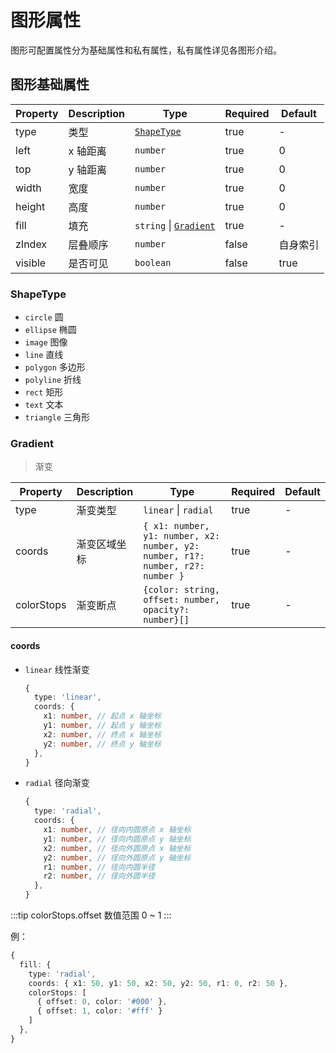 # 图形属性

图形可配置属性分为基础属性和私有属性，私有属性详见各图形介绍。

## 图形基础属性

| Property | Description | Type                                    | Required | Default  |
| -------- | ----------- | --------------------------------------- | -------- | -------- |
| type     | 类型        | [`ShapeType`](#shapetype)               | true     | -        |
| left     | x 轴距离    | `number`                                | true     | 0        |
| top      | y 轴距离    | `number`                                | true     | 0        |
| width    | 宽度        | `number`                                | true     | 0        |
| height   | 高度        | `number`                                | true     | 0        |
| fill     | 填充        | `string` &#124; [`Gradient`](#gradient) | true     | -        |
| zIndex   | 层叠顺序    | `number`                                | false    | 自身索引 |
| visible  | 是否可见    | `boolean`                               | false    | true     |

### ShapeType

- `circle` 圆
- `ellipse` 椭圆
- `image` 图像
- `line` 直线
- `polygon` 多边形
- `polyline` 折线
- `rect` 矩形
- `text` 文本
- `triangle` 三角形

### Gradient

> 渐变

| Property   | Description  | Type                                                                           | Required | Default |
| ---------- | ------------ | ------------------------------------------------------------------------------ | -------- | ------- |
| type       | 渐变类型     | `linear` &#124; `radial`                                                       | true     | -       |
| coords     | 渐变区域坐标 | `{ x1: number, y1: number, x2: number, y2: number, r1?: number, r2?: number }` | true     | -       |
| colorStops | 渐变断点     | `{color: string, offset: number, opacity?: number}[]`                          | true     | -       |

#### coords

- `linear` 线性渐变
  ```ts
  {
    type: 'linear',
    coords: {
      x1: number, // 起点 x 轴坐标
      y1: number, // 起点 y 轴坐标
      x2: number, // 终点 x 轴坐标
      y2: number, // 终点 y 轴坐标
    },
  }
  ```
- `radial` 径向渐变
  ```ts
  {
    type: 'radial',
    coords: {
      x1: number, // 径向内圆原点 x 轴坐标
      y1: number, // 径向内圆原点 y 轴坐标
      x2: number, // 径向外圆原点 x 轴坐标
      y2: number, // 径向外圆原点 y 轴坐标
      r1: number, // 径向内圆半径
      r2: number, // 径向外圆半径
    },
  }
  ```

:::tip
colorStops.offset 数值范围 0 ~ 1
:::

例：

```ts
{
  fill: {
    type: 'radial',
    coords: { x1: 50, y1: 50, x2: 50, y2: 50, r1: 0, r2: 50 },
    colorStops: [
      { offset: 0, color: '#000' },
      { offset: 1, color: '#fff' }
    ]
  },
}
```
